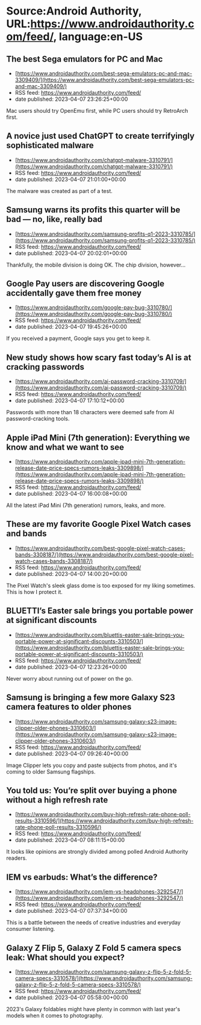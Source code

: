 # Source:Android Authority, URL:https://www.androidauthority.com/feed/, language:en-US

## The best Sega emulators for PC and Mac
 - [https://www.androidauthority.com/best-sega-emulators-pc-and-mac-3309409/](https://www.androidauthority.com/best-sega-emulators-pc-and-mac-3309409/)
 - RSS feed: https://www.androidauthority.com/feed/
 - date published: 2023-04-07 23:26:25+00:00

Mac users should try OpenEmu first, while PC users should try RetroArch first.

## A novice just used ChatGPT to create terrifyingly sophisticated malware
 - [https://www.androidauthority.com/chatgpt-malware-3310791/](https://www.androidauthority.com/chatgpt-malware-3310791/)
 - RSS feed: https://www.androidauthority.com/feed/
 - date published: 2023-04-07 21:01:00+00:00

The malware was created as part of a test.

## Samsung warns its profits this quarter will be bad — no, like, really bad
 - [https://www.androidauthority.com/samsung-profits-q1-2023-3310785/](https://www.androidauthority.com/samsung-profits-q1-2023-3310785/)
 - RSS feed: https://www.androidauthority.com/feed/
 - date published: 2023-04-07 20:02:01+00:00

Thankfully, the mobile division is doing OK. The chip division, however...

## Google Pay users are discovering Google accidentally gave them free money
 - [https://www.androidauthority.com/google-pay-bug-3310780/](https://www.androidauthority.com/google-pay-bug-3310780/)
 - RSS feed: https://www.androidauthority.com/feed/
 - date published: 2023-04-07 19:45:26+00:00

If you received a payment, Google says you get to keep it.

## New study shows how scary fast today’s AI is at cracking passwords
 - [https://www.androidauthority.com/ai-password-cracking-3310709/](https://www.androidauthority.com/ai-password-cracking-3310709/)
 - RSS feed: https://www.androidauthority.com/feed/
 - date published: 2023-04-07 17:10:12+00:00

Passwords with more than 18 characters were deemed safe from AI password-cracking tools.

## Apple iPad Mini (7th generation): Everything we know and what we want to see
 - [https://www.androidauthority.com/apple-ipad-mini-7th-generation-release-date-price-specs-rumors-leaks-3309898/](https://www.androidauthority.com/apple-ipad-mini-7th-generation-release-date-price-specs-rumors-leaks-3309898/)
 - RSS feed: https://www.androidauthority.com/feed/
 - date published: 2023-04-07 16:00:08+00:00

All the latest iPad Mini (7th generation) rumors, leaks, and more.

## These are my favorite Google Pixel Watch cases and bands
 - [https://www.androidauthority.com/best-google-pixel-watch-cases-bands-3308187/](https://www.androidauthority.com/best-google-pixel-watch-cases-bands-3308187/)
 - RSS feed: https://www.androidauthority.com/feed/
 - date published: 2023-04-07 14:00:20+00:00

The Pixel Watch's sleek glass dome is too exposed for my liking sometimes. This is how I protect it.

## BLUETTI’s Easter sale brings you portable power at significant discounts
 - [https://www.androidauthority.com/bluettis-easter-sale-brings-you-portable-power-at-significant-discounts-3310503/](https://www.androidauthority.com/bluettis-easter-sale-brings-you-portable-power-at-significant-discounts-3310503/)
 - RSS feed: https://www.androidauthority.com/feed/
 - date published: 2023-04-07 12:23:26+00:00

Never worry about running out of power on the go.

## Samsung is bringing a few more Galaxy S23 camera features to older phones
 - [https://www.androidauthority.com/samsung-galaxy-s23-image-clipper-older-phones-3310603/](https://www.androidauthority.com/samsung-galaxy-s23-image-clipper-older-phones-3310603/)
 - RSS feed: https://www.androidauthority.com/feed/
 - date published: 2023-04-07 09:26:40+00:00

Image Clipper lets you copy and paste subjects from photos, and it's coming to older Samsung flagships.

## You told us: You’re split over buying a phone without a high refresh rate
 - [https://www.androidauthority.com/buy-high-refresh-rate-phone-poll-results-3310596/](https://www.androidauthority.com/buy-high-refresh-rate-phone-poll-results-3310596/)
 - RSS feed: https://www.androidauthority.com/feed/
 - date published: 2023-04-07 08:11:15+00:00

It looks like opinions are strongly divided among polled Android Authority readers.

## IEM vs earbuds: What’s the difference?
 - [https://www.androidauthority.com/iem-vs-headphones-3292547/](https://www.androidauthority.com/iem-vs-headphones-3292547/)
 - RSS feed: https://www.androidauthority.com/feed/
 - date published: 2023-04-07 07:37:34+00:00

This is a battle between the needs of creative industries and everyday consumer listening.

## Galaxy Z Flip 5, Galaxy Z Fold 5 camera specs leak: What should you expect?
 - [https://www.androidauthority.com/samsung-galaxy-z-flip-5-z-fold-5-camera-specs-3310578/](https://www.androidauthority.com/samsung-galaxy-z-flip-5-z-fold-5-camera-specs-3310578/)
 - RSS feed: https://www.androidauthority.com/feed/
 - date published: 2023-04-07 05:58:00+00:00

2023's Galaxy foldables might have plenty in common with last year's models when it comes to photography.

